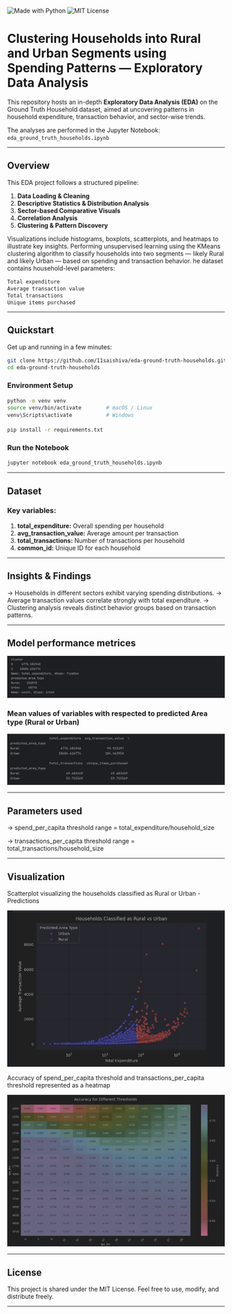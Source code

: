 <!-- Header badge examples -->
![Made with Python](https://img.shields.io/badge/Made%20with-Python-blue)
![MIT License](https://img.shields.io/badge/License-MIT-green)

# Clustering Households into Rural and Urban Segments using Spending Patterns — Exploratory Data Analysis

This repository hosts an in-depth **Exploratory Data Analysis (EDA)** on the Ground Truth Household dataset, aimed at uncovering patterns in household expenditure, transaction behavior, and sector-wise trends.

The analyses are performed in the Jupyter Notebook: `eda_ground_truth_households.ipynb`

---

##  Overview

This EDA project follows a structured pipeline:

1. **Data Loading & Cleaning**  
2. **Descriptive Statistics & Distribution Analysis**  
3. **Sector-based Comparative Visuals**  
4. **Correlation Analysis**  
5. **Clustering & Pattern Discovery**

Visualizations include histograms, boxplots, scatterplots, and heatmaps to illustrate key insights.
Performing unsupervised learning using the KMeans clustering algorithm to classify households into two segments — likely Rural and likely Urban — based on spending and transaction behavior.
he dataset contains household-level parameters:

    Total expenditure
    Average transaction value
    Total transactions
    Unique items purchased


---

##  Quickstart

Get up and running in a few minutes:

```bash
git clone https://github.com/11saishiva/eda-ground-truth-households.git
cd eda-ground-truth-households
```

###  Environment Setup

```bash
python -m venv venv
source venv/bin/activate        # macOS / Linux
venv\Scripts\activate           # Windows

pip install -r requirements.txt
```
###  Run the Notebook

```bash
jupyter notebook eda_ground_truth_households.ipynb
```
---

##  Dataset

###  Key variables:

1. **total_expenditure:** Overall spending per household
2. **avg_transaction_value:** Average amount per transaction
3. **total_transactions:** Number of transactions per household
4. **common_id:** Unique ID for each household

---

##  Insights & Findings

->  Households in different sectors exhibit varying spending distributions.
->  Average transaction values correlate strongly with total expenditure.
->  Clustering analysis reveals distinct behavior groups based on transaction patterns.

---

##  Model performance metrices

![screenshot1](assets/2025-08-24_22-06.png)

###  Mean values of variables with respected to predicted Area type (Rural or Urban)

![screenshot2](assets/2025-08-24_22-06_1.png)

---

##  Parameters used

->  spend_per_capita threshold range = total_expenditure/household_size

->  transactions_per_capita threshold range = total_transactions/household_size

---

##  Visualization

Scatterplot visualizing the households classified as Rural or Urban - Predictions

![Scatterplot](assets/2025-08-24_21-54.png)

Accuracy of spend_per_capita threshold and transactions_per_capita threshold represented as a heatmap

![Heatmap](assets/2025-08-24_21-44.png)

---

##  License

This project is shared under the MIT License. Feel free to use, modify, and distribute freely.

---
